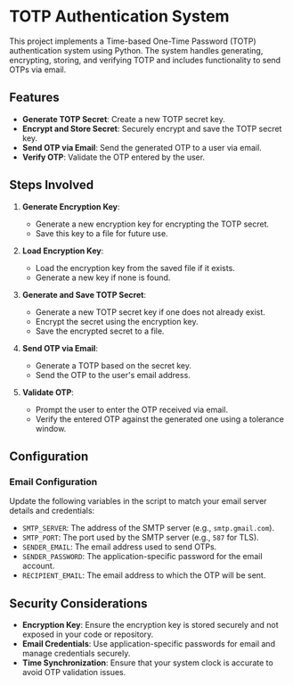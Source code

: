 # TOTP Authentication System

This project implements a Time-based One-Time Password (TOTP) authentication system using Python. The system handles generating, encrypting, storing, and verifying TOTP and includes functionality to send OTPs via email.

## Features

- **Generate TOTP Secret**: Create a new TOTP secret key.
- **Encrypt and Store Secret**: Securely encrypt and save the TOTP secret key.
- **Send OTP via Email**: Send the generated OTP to a user via email.
- **Verify OTP**: Validate the OTP entered by the user.

## Steps Involved

1. **Generate Encryption Key**:
   - Generate a new encryption key for encrypting the TOTP secret.
   - Save this key to a file for future use.

2. **Load Encryption Key**:
   - Load the encryption key from the saved file if it exists.
   - Generate a new key if none is found.

3. **Generate and Save TOTP Secret**:
   - Generate a new TOTP secret key if one does not already exist.
   - Encrypt the secret using the encryption key.
   - Save the encrypted secret to a file.

4. **Send OTP via Email**:
   - Generate a TOTP based on the secret key.
   - Send the OTP to the user's email address.

5. **Validate OTP**:
   - Prompt the user to enter the OTP received via email.
   - Verify the entered OTP against the generated one using a tolerance window.

## Configuration

### Email Configuration

Update the following variables in the script to match your email server details and credentials:

- `SMTP_SERVER`: The address of the SMTP server (e.g., `smtp.gmail.com`).
- `SMTP_PORT`: The port used by the SMTP server (e.g., `587` for TLS).
- `SENDER_EMAIL`: The email address used to send OTPs.
- `SENDER_PASSWORD`: The application-specific password for the email account.
- `RECIPIENT_EMAIL`: The email address to which the OTP will be sent.

## Security Considerations

- **Encryption Key**: Ensure the encryption key is stored securely and not exposed in your code or repository.
- **Email Credentials**: Use application-specific passwords for email and manage credentials securely.
- **Time Synchronization**: Ensure that your system clock is accurate to avoid OTP validation issues.